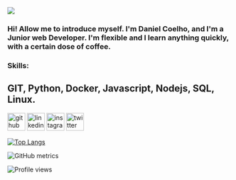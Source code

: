 ![](https://i.ibb.co/HCDgYYn/wellcome.png)

### Hi! Allow me to introduce myself. I'm Daniel Coelho, and I'm a Junior web Developer. I'm flexible and I learn anything quickly, with a certain dose of coffee.

### Skills:

## GIT, Python, Docker, Javascript, Nodejs, SQL, Linux.



[<img src='https://cdn.jsdelivr.net/npm/simple-icons@3.0.1/icons/github.svg' alt='github' height='40'>](https://github.com/olordecoelho)  [<img src='https://cdn.jsdelivr.net/npm/simple-icons@3.0.1/icons/linkedin.svg' alt='linkedin' height='40'>](https://www.linkedin.com/in/olordecoelho/)  [<img src='https://cdn.jsdelivr.net/npm/simple-icons@3.0.1/icons/instagram.svg' alt='instagram' height='40'>](https://www.instagram.com/olordecoelho/)  [<img src='https://cdn.jsdelivr.net/npm/simple-icons@3.0.1/icons/twitter.svg' alt='twitter' height='40'>](https://twitter.com/olordecoelho)  

[![Top Langs](https://github-readme-stats.vercel.app/api/top-langs/?username=olordecoelho)](https://github.com/anuraghazra/github-readme-stats)

![GitHub metrics](https://metrics.lecoq.io/olordecoelho)  

![Profile views](https://gpvc.arturio.dev/olordecoelho)  

